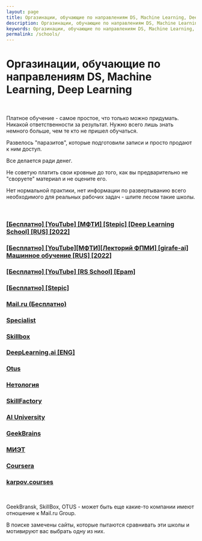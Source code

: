 ```yaml
---
layout: page
title: Оргазинации, обучающие по направлениям DS, Machine Learning, Deep Learning
description: Оргазинации, обучающие по направлениям DS, Machine Learning, Deep Learning
keywords: Оргазинации, обучающие по направлениям DS, Machine Learning, Deep Learning
permalink: /schools/
---
```


# Оргазинации, обучающие по направлениям DS, Machine Learning, Deep Learning

<br/>

Платное обучение - самое простое, что только можно придумать. Никакой ответственности за результат. Нужно всего лишь знать немного больше, чем те кто не пришел обучаться.

Развелось "паразитов", которые подготовили записи и просто продают к ним доступ.

Все делается ради денег.

Не советую платить свои кровные до того, как вы предварительно не "своруете" материал и не оцените его.

Нет нормальной практики, нет информации по развертыванию всего необходимого для реальных рабочих задач - шлите лесом такие школы.

<br/>

### [[Бесплатно] [YouTube] [МФТИ] [Stepic] [Deep Learning School] [RUS] [2022]](/schools/deep-learning-school/)

### [[Бесплатно] [YouTube][МФТИ][Лекторий ФПМИ] [girafe-ai] Машинное обучение [RUS] [2022]](/schools/fpmi/)

### [[Бесплатно] [YouTube] [RS School] [Epam]](/schools/rs-school/)

### [[Бесплатно] [Stepic]](/schools/stepic/)

### [Mail.ru (Бесплатно)](/schools/mail/)

### [Specialist](/schools/specialist/)

### [Skillbox](/schools/skillbox/)

### [DeepLearning.ai [ENG]](/schools/deeplearning-ai/)

### [Otus](/schools/otus/)

### [Нетология](/schools/netology/)

### [SkillFactory](/schools/skillfactory/)

### [AI University](/schools/ai-university/)

### [GeekBrains](/schools/geekbrains/)

### [МИЭТ](/schools/miet/)

### [Coursera](/schools/coursera/)

### [karpov.courses](/schools/karpov-courses/)

<br/>

GeekBransk, SkillBox, OTUS - может быть еще какие-то компании имеют отношение к Mail.ru Group.

В поиске замечены сайты, которые пытаются сравнивать эти школы и мотивируют вас выбрать одну из них.
